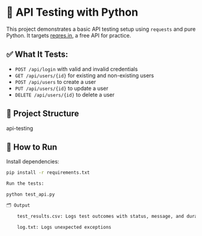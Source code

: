 # 🧪 API Testing with Python

This project demonstrates a basic API testing setup using `requests` and pure Python. It targets [reqres.in](https://reqres.in), a free API for practice.

## ✅ What It Tests:
- `POST /api/login` with valid and invalid credentials
- `GET /api/users/{id}` for existing and non-existing users
- `POST /api/users` to create a user
- `PUT /api/users/{id}` to update a user
- `DELETE /api/users/{id}` to delete a user

## 📁 Project Structure

api-testing


## 🧪 How to Run
Install dependencies:
```bash
pip install -r requirements.txt

Run the tests:

python test_api.py

🗂️ Output

    test_results.csv: Logs test outcomes with status, message, and duration

    log.txt: Logs unexpected exceptions


